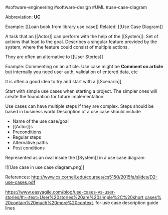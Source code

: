 #software-engineering #software-design #UML #use-case-diagram

Abbreviation: **UC**

Example: [[Loan book from library use case]]
Related: [[Use Case Diagram]]

A task that an [[Actor]] can perform with the help of the [[System]]. Set of actions that lead to the goal. Describes a singular feature provided by the system, where the feature could consist of multiple actions. 

They are often an alternative to [[User Stories]]

Example: Commenting on an article. Use case might be **Comment on article** but internally you need user auth, validation of entered data, etc

It is often a good idea to try and start with a [[Scenario]]

Start with simple use cases when starting a project. The simpler ones will create the foundation for future implementation

Use cases can have multiple steps if they are complex. Steps should be based in business world
Description of a use case should include
* Name of the use case/goal
* [[Actor]]s
* Preconditions
* Regular steps
* Alternative paths
* Post conditions


Represented as an oval inside the [[System]] in a use case diagram

![[Use case in use case diagram.png]]

References:
http://www.cs.cornell.edu/courses/cs5150/2015fa/slides/D2-use-cases.pdf

https://www.easyagile.com/blog/use-cases-vs-user-stories/#:~:text=User%20stories%20are%20simple%2C%20short,cases%20contain%20much%20more%20context. for use case description guide lines